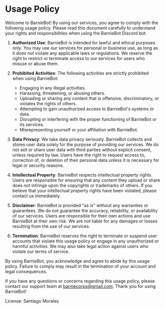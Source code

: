 # Usage Policy
Welcome to BarnieBot! By using our services, you agree to comply with the following usage policy. Please read this document carefully to understand your rights and responsibilities when using the BarnieBot Discord bot.

1. **Authorized Use**: BarnieBot is intended for lawful and ethical purposes only. You may use our services for personal or business use, as long as it does not violate any applicable laws or regulations. We reserve the right to restrict or terminate access to our services for users who misuse or abuse them.

2. **Prohibited Activities**: The following activities are strictly prohibited when using BarnieBot:
    - Engaging in any illegal activities.
    - Harassing, threatening, or abusing others.
    - Uploading or sharing any content that is offensive, discriminatory, or violates the rights of others.
    - Attempting to gain unauthorized access to BarnieBot's systems or data.
    - Disrupting or interfering with the proper functioning of BarnieBot or its services.
    - Misrepresenting yourself or your affiliation with BarnieBot.

3. **Data Privacy**: We take data privacy seriously. BarnieBot collects and stores user data solely for the purpose of providing our services. We do not sell or share user data with third parties without explicit consent, unless required by law. Users have the right to request access to, correction of, or deletion of their personal data unless it is necessary for legal or security reasons.

4. **Intellectual Property**: BarnieBot respects intellectual property rights. Users are responsible for ensuring that any content they upload or share does not infringe upon the copyrights or trademarks of others. If you believe that your intellectual property rights have been violated, please contact us immediately.

5. **Disclaimer**: BarnieBot is provided "as is" without any warranties or guarantees. We do not guarantee the accuracy, reliability, or availability of our services. Users are responsible for their own actions and use BarnieBot at their own risk. We are not liable for any damages or losses resulting from the use of our services.

6. **Termination**: BarnieBot reserves the right to terminate or suspend user accounts that violate this usage policy or engage in any unauthorized or harmful activities. We may also take legal action against users who violate our terms of service.

By using BarnieBot, you acknowledge and agree to abide by this usage policy. Failure to comply may result in the termination of your account and legal consequences.

If you have any questions or concerns regarding this usage policy, please contact our support team at barniecorps@gmail.com. Thank you for using BarnieBot!

License: Santiago Morales

